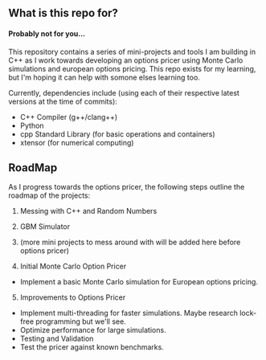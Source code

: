 ## What is this repo for?
#### Probably not for you...
This repository contains a series of mini-projects and tools I am building in C++ as I work towards developing an options pricer using Monte Carlo simulations and european options pricing. This repo exists for my learning, but I'm hoping it can help with somone elses learning too.

Currently, dependencies include (using each of their respective latest versions at the time of commits):
- C++ Compiler (g++/clang++)
- Python
- cpp Standard Library (for basic operations and containers)
- xtensor (for numerical computing)


## RoadMap 
As I progress towards the options pricer, the following steps outline the roadmap of the projects:

1. Messing with C++ and Random Numbers
2. GBM Simulator 
3. (more mini projects to mess around with will be added here before options pricer)

4. Initial Monte Carlo Option Pricer
  - Implement a basic Monte Carlo simulation for European options pricing.

5. Improvements to Options Pricer
- Implement multi-threading for faster simulations. Maybe research lock-free programming but we'll see.
- Optimize performance for large simulations.
- Testing and Validation
- Test the pricer against known benchmarks.

